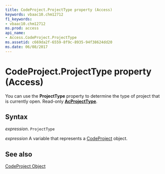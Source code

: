 ```yaml
---
title: CodeProject.ProjectType property (Access)
keywords: vbaac10.chm12712
f1_keywords:
- vbaac10.chm12712
ms.prod: access
api_name:
- Access.CodeProject.ProjectType
ms.assetid: c669da2f-6559-8f9c-8935-94f38624dd20
ms.date: 06/08/2017
---
```



# CodeProject.ProjectType property (Access)

You can use the  **ProjectType** property to determine the type of project that is currently open. Read-only **[AcProjectType](Access.AcProjectType.md)**.


## Syntax

 _expression_. `ProjectType`

 _expression_ A variable that represents a [CodeProject](Access.CodeProject.md) object.


## See also


[CodeProject Object](Access.CodeProject.md)

